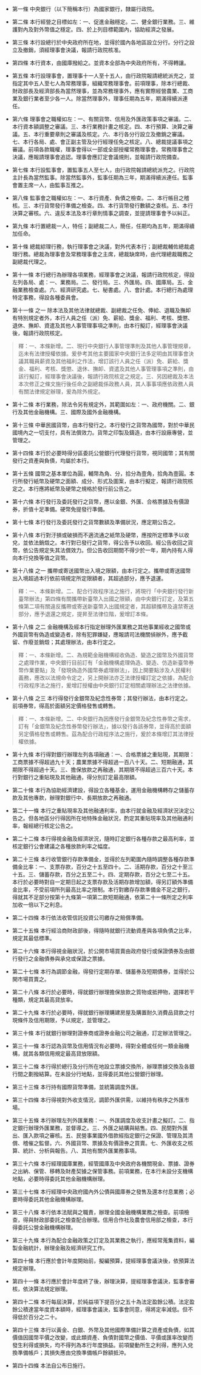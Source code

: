 * 第一條 中央銀行（以下簡稱本行）為國家銀行，隸屬行政院。

* 第二條 本行經營之目標如左：一、促進金融穩定。二、健全銀行業務。三、維護對內及對外幣值之穩定。四、於上列目標範圍內，協助經濟之發展。

* 第三條 本行設總行於中央政府所在地，並得於國內各地區設立分行。分行之設立及撤銷，須經理事會決議，報請行政院核准。

* 第四條 本行資本，由國庫撥給之。並資本全部為中央政府所有，不得轉讓。

* 第五條 本行設理事會，置理事十一人至十五人，由行政院報請總統派充之，並指定其中五人至七人為常務理事，組織常務理事會。前項理事，除本行總裁、財政部長及經濟部長為當然理事，並為常務理事外，應有實際經營農業、工商業及銀行業者至少各一人。除當然理事外，理事任期為五年，期滿得續派連任。

* 第六條 理事會之職權如左：一、有關貨幣、信用及外匯政策事項之審議。二、本行資本額調整之審議。三、本行業務計畫之核定。四、本行預算、決算之審議。五、本行重要章則之審議及核定。六、本行各分行設立及撤銷之審議。七、本行各局、處、會正副主管及分行經理任免之核定。八、總裁提議事項之審議。前項各款職權，理事會得以一部或全部授權常務理事會。常務理事會之決議，應報請理事會追認。理事會應訂定會議規則，並報請行政院備查。

* 第七條 本行設監事會，置監事五人至七人，由行政院報請總統派充之。行政院主計長為當然監事。除當然監事外，監事任期為三年，期滿得續派連任。監事會置主席一人，由監事互推之。

* 第八條 監事會之職權如左：一、本行資產、負債之檢查。二、本行帳目之稽核。三、本行貨幣發行準備之檢查。四、本行貨幣發行數額之查核。五、本行決算之審核。六、違反本法及本行章則情事之調查，並提請理事會予以糾正。

* 第九條 本行置總裁一人，特任；副總裁二人，簡任，任期均為五年，期滿得續加任命。

* 第十條 總裁綜理行務，執行理事會之決議，對外代表本行；副總裁輔佐總裁處理行務。總裁為理事會及常務理事會之主席，總裁缺席時，由代理總裁職務之副總裁代理之。

* 第十一條 本行總行為辦理各項業務，經理事會之決議，報請行政院核定，得設左列各局、處：一、業務局。二、發行局。三、外匯局。四、國庫局。五、金融業務檢查處。六、經濟研究處。七、秘書處。八、會計處。本行總行為處理特定事務，得設各種委員會。

* 第十一條 之一 除本法及其他法律就總裁、副總裁之任免、俸給、退職及撫卹有特別規定者外，本行人員之任（派）免、薪給、獎金、福利、考核、獎懲、退休、撫卹、資遣及其他人事管理事項之準則，由本行擬訂，經理事會決議後，報請行政院核定。

> 釋：一、本條新增。二、現行中央銀行人事管理準則及其他人事管理規章，迄未有法律授權依據。爰參考其他主要國家中央銀行法多定明由其理事會決議其職員薪資及其他福利之作法，增訂該行人員之任（派）免、薪給、獎金、福利、考核、獎懲、退休、撫卹、資遣及其他人事管理事項之準則，由該行擬訂，經理事會決議後，報請行政院核定之規定。三、另因總裁及本法本次修正之條文施行後任命之副總裁係政務人員，其人事事項應依政務人員有關法律規定辦理，爰為除外規定。

* 第十二條 本行業務，除法令另有規定外，其範圍如左：一、政府機關。二、銀行及其他金融機構。三、國際及國外金融機構。

* 第十三條 中華民國貨幣，由本行發行之。本行發行之貨幣為國幣，對於中華民國境內之一切支付，具有法償效力。貨幣之印製及鑄造，由本行設廠專營，並管理之。

* 第十四條 本行於必要時得分區委託公營銀行代理發行貨幣，視同國幣；其有關發行之資產與負債，均屬於本行。

* 第十五條 國幣之基本單位為圓，輔幣為角、分，拾分為壹角，拾角為壹圓。本行所發行紙幣及硬幣之面額、成分、形式及圖案，由本行擬定，報請行政院核定之。本行應將紙幣及硬幣之規格於發行前公告之。

* 第十六條 本行發行及委託發行之貨幣，應以金銀、外匯、合格票據及有價證券，折值十足準備。硬幣免提發行準備。

* 第十七條 本行發行及委託發行之貨幣數額及準備狀況，應定期公告之。

* 第十八條 本行對汙損或破損而不適流通之紙幣及硬幣，應按所定標準予以收兌，並依法銷燬之。本行對已發行之貨幣，得公告予以收回。經公告收回之貨幣，依公告規定失其法償效力。但公告收回期間不得少於一年，期內持有人得向本行兌換等值之貨幣。

* 第十八條 之一 攜帶或寄送國幣出入境之限額，由本行定之。攜帶或寄送國幣出入境超過本行依前項規定所定限額者，其超過部分，應予退運。

> 釋：一、本條新增。二、配合行政程序法之施行，將現行「中央銀行發行新臺幣辦法」第四條有關攜帶新臺幣入出國之限額，由中央銀行訂定，及第五條第二項有關違反攜帶或寄送新臺幣入出國規定者，其超額攜帶及違禁寄送部分，應予退還之規定，提昇至法律位階，爰增訂本條。

* 第十八條 之二 金融機構及經本行指定辦理外匯業務之其他事業經收之國幣或外國貨幣有偽造或變造者，除有犯罪嫌疑，應報請司法機關偵辦外，應予截留、作廢並銷燬；其處理辦法，由本行定之。

> 釋：一、本條新增。二、為規範金融機構經收偽造、變造之國幣及外國貨幣之處理作業，中央銀行目前訂有「金融機構處理偽造、變造、仿造新臺幣券幣作業要點」及「發現偽造外國幣券處理辦法」，因上開要點涉及人民權利義務，應改以法規命令定之，另上開辦法亦乏法律授權訂定之依據，為配合行政程序法之施行，爰增訂授權由中央銀行訂定相關處理辦法之法律依據。

* 第十八條 之三 本行得發行金銀幣及紀念性券幣；其發行辦法，由本行定之。前項券幣，得高於面額另定價格發售或轉售。

> 釋：一、本條新增。二、中央銀行為因應發行金銀幣及紀念性券幣之需求，訂有「金銀幣及紀念性券幣發行辦法」，據以發行各該券幣，並得高於面額另定價格發售或轉售。茲為配合行政程序法之施行，爰於本條增訂其法律授權依據。

* 第十九條 本行得對銀行辦理左列各項融通：一、合格票據之重貼現，其期限：工商票據不得超過九十天；農業票據不得超過一百八十天。二、短期融通，其期限不得超過十天。三、擔保放款之再融通，其期限不得超過三百六十天。本行對銀行之重貼現及其他融通，得分別訂定最高限額。

* 第二十條 本行為協助經濟建設，得設立各種基金，運用金融機構轉存之儲蓄存款及其他專款，辦理對銀行中、長期放款之再融通。

* 第二十一條 本行之重貼現率及其他融通利率，由本行就金融及經濟狀況決定公告之。但各地區分行得因所在地特殊金融狀況，酌定其重貼現率及其他融通利率，報經總行核定公告之。

* 第二十二條 本行得視金融及經濟狀況，隨時訂定銀行各種存款之最高利率，並核定銀行公會建議之各種放款利率之幅度。

* 第二十三條 本行收管銀行存款準備金，並得於左列範圍內隨時調整各種存款準備金比率：一、支票存款，百分之十五至四十。二、活期存款，百分之十至三十五。三、儲蓄存款，百分之五至二十。四、定期存款，百分之七至二十五。本行於必要時對自一定期日起之支票存款及活期存款增加額，得另訂額外準備金比率，不受前項所列最高比率之限制。本行對繳存存款準備金不足之銀行，得就其不足部分按第十九條第一項第二款短期融通，依第二十一條所定之利率加收一倍以下之利息。

* 第二十四條 本行依法收管信託投資公司繳存之賠償準備。

* 第二十五條 本行經洽商財政部後，得隨時就銀行流動資產與各項負債之比率，規定其最低標準。

* 第二十六條 本行得視金融狀況，於公開市場買賣由政府發行或保證債券及由銀行發行之金融債券與承兌或保證之票據。

* 第二十七條 本行為調節金融，得發行定期存單、儲蓄券及短期債券，並得於公開市場買賣之。

* 第二十八條 本行於必要時，得就銀行辦理擔保放款之質物或抵押物，選擇若干種類，規定其最高貸放率。

* 第二十九條 本行於必要時，得就銀行辦理購建房屋及購置耐久消費品貸款之付現條件及信用期限，予以規定，並管理之。

* 第三十條 本行就銀行辦理對證券商或證券金融公司之融通，訂定辦法管理之。

* 第三十一條 本行認為貨幣及信用情況有必要時，得對全體或任何一類金融機構，就其各類信用規定最高貸放限額。

* 第三十二條 本行得於總行及分行所在地設立票據交換所，辦理票據交換及各銀行間之劃撥結算。在未設分行地點，並得委託其他公營銀行辦理。

* 第三十三條 本行持有國際貨幣準備，並統籌調度外匯。

* 第三十四條 本行得視對外收支情況，調節外匯供需，以維持有秩序之外匯市場。

* 第三十五條 本行辦理左列外匯業務：一、外匯調度及收支計畫之擬訂。二、指定銀行辦理外匯業務，並督導之。三、外匯之結購與結售。四、民間對外匯出、匯入款項之審核。五、民營事業國外借款經指定銀行之保證、管理及其清償、稽催之監督。六、外國貨幣、票據及有價證券之買賣。七、外匯收支之核算、統計、分析與報告。八、其他有關外匯業務事項。

* 第三十六條 本行經理國庫業務，經管國庫及中央政府各機關現金、票據、證券之出納、保管、移轉及財產契據之保管事務。前項業務，在本行未設分支機構地點，必要時得委託其他金融機構辦理。

* 第三十七條 本行經理中央政府國內外公債與國庫券之發售及還本付息業務；必要時得委託其他金融機構辦理。

* 第三十八條 本行依本法賦與之職責，辦理全國金融機構業務之檢查。前項檢查，得與財政部委託之檢查配合辦理。信用合作社及農會信用部之檢查，本行得委託公營金融機構辦理。

* 第三十九條 本行為配合金融政策之訂定及其業務之執行，應經常蒐集資料，編製金融統計，辦理金融及經濟研究工作。

* 第四十條 本行應於會計年度開始前，擬編預算，提經理事會議決後，依預算法規定辦理。

* 第四十一條 本行應於會計年度終了後，辦理決算，提經理事會議決，監事會審核，依決算法規定辦理。

* 第四十二條 本行每屆決算，於純益項下提百分之五十為法定盈餘公積。法定盈餘公積達當年度資本額時，經理事會議決，監事會同意，得將定率減低。但不得低於百分之二十。

* 第四十三條 本行以黃金、白銀、外幣及其他國際準備計算之資產或負債，如其價值因國幣平價之改變，或此類資產、負債對國幣之價值、平價或匯率改變而發生利得或損失，均不得列為本行年度損益。前項變動所生之利得，應列入兌換準備帳戶；其損失應由兌換準備帳戶餘額抵沖。

* 第四十四條 本法自公布日施行。

